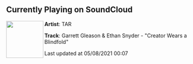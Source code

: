 ## Currently Playing on SoundCloud

[<img align="left" width="100" src="https://i1.sndcdn.com/artworks-MltNPSB2RhSxbbw2-lz0g6w-t500x500.jpg">](https://soundcloud.com/wearetar/garrett-gleason-ethan-snyder?in=wearetar/sets/house-up-there)

**Artist**: TAR 

**Track**: Garrett Gleason & Ethan Snyder - "Creator Wears a Blindfold"

Last updated at 05/08/2021 00:07
